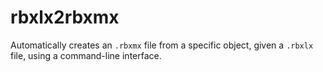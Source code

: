 # rbxlx2rbxmx
Automatically creates an `.rbxmx` file from a specific object, given a `.rbxlx` file, using a command-line interface.
